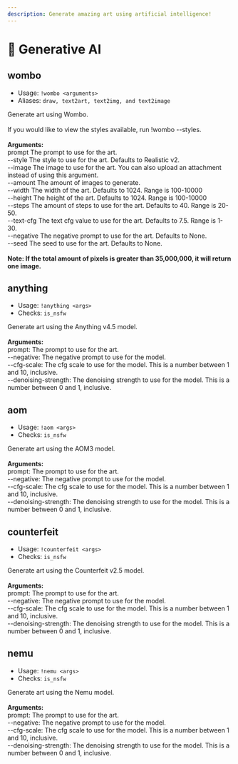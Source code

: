 ```yaml
---
description: Generate amazing art using artificial intelligence!
---
```


# 🎨 Generative AI

## wombo

* Usage: `!wombo <arguments>`
* Aliases: `draw, text2art, text2img, and text2image`

Generate art using Wombo.\
\
If you would like to view the styles available, run !wombo --styles.\
\
**Arguments:**\
prompt The prompt to use for the art.\
\--style The style to use for the art. Defaults to Realistic v2.\
\--image The image to use for the art. You can also upload an attachment instead of using this argument.\
\--amount The amount of images to generate.\
\--width The width of the art. Defaults to 1024. Range is 100-10000\
\--height The height of the art. Defaults to 1024. Range is 100-10000\
\--steps The amount of steps to use for the art. Defaults to 40. Range is 20-50.\
\--text-cfg The text cfg value to use for the art. Defaults to 7.5. Range is 1-30.\
\--negative The negative prompt to use for the art. Defaults to None.\
\--seed The seed to use for the art. Defaults to None.\
\
**Note: If the total amount of pixels is greater than 35,000,000, it will return one image.**

## anything

* Usage: `!anything <args>`
* Checks: `is_nsfw`

Generate art using the Anything v4.5 model.\
\
**Arguments:**\
prompt: The prompt to use for the art.\
\--negative: The negative prompt to use for the model.\
\--cfg-scale: The cfg scale to use for the model. This is a number between 1 and 10, inclusive.\
\--denoising-strength: The denoising strength to use for the model. This is a number between 0 and 1, inclusive.

## aom

* Usage: `!aom <args>`
* Checks: `is_nsfw`

Generate art using the AOM3 model.\
\
**Arguments:**\
prompt: The prompt to use for the art.\
\--negative: The negative prompt to use for the model.\
\--cfg-scale: The cfg scale to use for the model. This is a number between 1 and 10, inclusive.\
\--denoising-strength: The denoising strength to use for the model. This is a number between 0 and 1, inclusive.

## counterfeit

* Usage: `!counterfeit <args>`
* Checks: `is_nsfw`

Generate art using the Counterfeit v2.5 model.\
\
**Arguments:**\
prompt: The prompt to use for the art.\
\--negative: The negative prompt to use for the model.\
\--cfg-scale: The cfg scale to use for the model. This is a number between 1 and 10, inclusive.\
\--denoising-strength: The denoising strength to use for the model. This is a number between 0 and 1, inclusive.

## nemu

* Usage: `!nemu <args>`
* Checks: `is_nsfw`

Generate art using the Nemu model.\
\
**Arguments:**\
prompt: The prompt to use for the art.\
\--negative: The negative prompt to use for the model.\
\--cfg-scale: The cfg scale to use for the model. This is a number between 1 and 10, inclusive.\
\--denoising-strength: The denoising strength to use for the model. This is a number between 0 and 1, inclusive.
